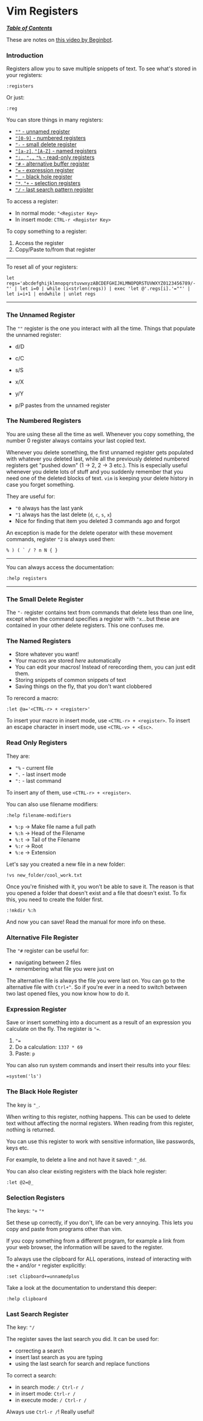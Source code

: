 # Vim Registers

[***Table of Contents***](./ToC.md)

These are notes on [this video by
Beginbot](https://www.youtube.com/watch?v=I5QGlfbuCfs).

### Introduction

Registers allow you to save multiple snippets of text. To see what's stored in
your registers:

```vim
:registers
```

Or just:

```vim
:reg
```

You can store things in many registers:
- [`""` - unnamed register](#the-unnamed-register)
- [`"[0-9]` - numbered registers](#the-numbered-registers)
- [`"-` - small delete register](#the-small-delete-register)
- [`"[a-z]`, `"[A-Z]` - named registers](#the-named-registers)
- [`":,`, `".,` `"%` - read-only registers](#read-only-registers)
- [`"#` - alternative buffer register](#alternative-file-register)
- [`"=` - expression register](#expression-register)
- [`"_` - black hole register](#the-black-hole-register)
- [`"*`, `"+` - selection registers](#selection-registers)
- [`"/` - last search pattern register](#last-search-register)

To access a register:
- In normal mode: `"<Register Key>`
- In insert mode: `CTRL-r <Register Key>`

To copy something to a register:
1. Access the register
1. Copy/Paste to/from that register

---
To reset all of your registers:
```vim
let regs='abcdefghijklmnopqrstuvwxyzABCDEFGHIJKLMNOPQRSTUVWXYZ0123456789/-"' | let i=0 | while (i<strlen(regs)) | exec 'let @'.regs[i].'=""' | let i=i+1 | endwhile | unlet regs
```
---

### The Unnamed Register

The `""` register is the one you interact with all the time. Things that
populate the unnamed register:

- d/D
- c/C
- s/S
- x/X
- y/Y

- p/P pastes from the unnamed register

### The Numbered Registers

You are using these all the time as well. Whenever you copy something, the
number 0 register always contains your last copied text.

Whenever you delete something, the first unnamed register gets populated with
whatever you deleted last, while all the previously deleted numbered registers
get "pushed down" (1 -> 2, 2 -> 3 etc.). This is especially useful whenever you
delete lots of stuff and you suddenly remember that you need one of the deleted
blocks of text. `vim` is keeping your delete history in case you forget
something.

They are useful for:
- `"0` always has the last yank
- `"1` always has the last delete (`d`, `c`, `s`, `x`)
- Nice for finding that item you deleted 3 commands ago and forgot

An exception is made for the delete operator with these movement commands,
register `"2` is always used then:

```vim
% ) ( ` / ? n N { }
```

---
You can always access the documentation:

```vim
:help registers
```
---

### The Small Delete Register

The `"-` register contains text from commands that delete less than one line,
except when the command specifies a register with `"x`...but these are
contained in your other delete registers. This one confuses me.

### The Named Registers

- Store whatever you want!
- Your macros are stored *here* automatically
- You can edit your macros! Instead of rerecording them, you can just edit
them.
- Storing snippets of common snippets of text
- Saving things on the fly, that you don't want clobbered

To rerecord a macro:

```vim
:let @a='<CTRL-r> + <register>'
```

To insert your macro in insert mode, use `<CTRL-r> + <register>`. To insert an
escape character in insert mode, use `<CTRL-v> + <Esc>`.

### Read Only Registers

They are: 
- `"%` - current file
- `".` - last insert mode
- `":` - last command

To insert any of them, use `<CTRL-r> + <register>`. 

You can also use filename modifiers:

```vim
:help filename-modifiers
```

- `%:p` -> Make file name a full path
- `%:h` -> Head of the Filename
- `%:t` -> Tail of the Filename
- `%:r` -> Root
- `%:e` -> Extension

Let's say you created a new file in a new folder:

```vim
!vs new_folder/cool_work.txt
```

Once you're finished with it, you won't be able to save it. The reason is that
you opened a folder that doesn't exist and a file that doesn't exist. To fix
this, you need to create the folder first.

```vim
:!mkdir %:h
```

And now you can save! Read the manual for more info on these.

### Alternative File Register

The `"#` register can be useful for:

- navigating between 2 files
- remembering what file you were just on

The alternative file is always the file you were last on. You can go to the
alternative file with `Ctrl+^`. So if you're ever in a need to switch between
two last opened files, you now know how to do it.

### Expression Register

Save or insert something into a document as a result of an expression you
calculate on the fly. The register is `"=`.

1. `"=`
1. Do a calculation: `1337 * 69`
1. Paste: `p`

You can also run system commands and insert their results into your files:

```vim
=system('ls')
```

### The Black Hole Register

The key is `"_`. 

When writing to this register, nothing happens. This can be used to delete text
without affecting the normal registers. When reading from this register,
nothing is returned.

You can use this register to work with sensitive information, like passwords,
keys etc.

For example, to delete a line and not have it saved: `"_dd`.

You can also clear existing registers with the black hole register:

```vim
:let @2=@_
```

### Selection Registers

The keys: `"+` `"*`

Set these up correctly, if you don't, life can be very annoying. This lets you
copy and paste from programs other than vim.

If you copy something from a different program, for example a link from your
web browser, the information will be saved to the register.

To always use the clipboard for ALL operations, instead of interacting with the
`+` and/or `*` register explicitly:

```vim
:set clipboard+=unnamedplus
```

Take a look at the documentation to understand this deeper:

```
:help clipboard
```

### Last Search Register

The key: `"/`

The register saves the last search you did. It can be used for:

- correcting a search
- insert last search as you are typing
- using the last search for search and replace functions

To correct a search: 
- in search  mode: `/ Ctrl-r /`
- in insert mode: `Ctrl-r /`
- in execute mode: `/ Ctrl-r /`

Always use `Ctrl-r /`! Really useful!
